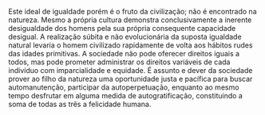 ﻿Este ideal de igualdade porém é o fruto da civilização; não é encontrado na natureza. Mesmo a própria cultura demonstra conclusivamente a inerente desigualdade dos homens pela sua própria consequente capacidade desigual. A realização súbita e não evolucionária da suposta igualdade natural levaria o homem civilizado rapidamente de volta aos hábitos rudes das idades primitivas. A sociedade não pode oferecer direitos iguais a todos, mas pode prometer administrar os direitos variáveis de cada indivíduo com imparcialidade e equidade. É assunto e dever da sociedade prover ao filho da natureza uma oportunidade justa e pacífica para buscar automanutenção, participar da autoperpetuação, enquanto ao mesmo tempo desfrutar em alguma medida de autogratificação, constituindo a soma de todas as três a felicidade humana.